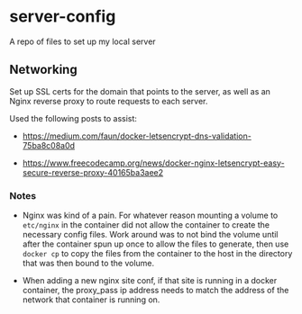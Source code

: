 # server-config
A repo of files to set up my local server

## Networking

Set up SSL certs for the domain that points to the server, as well as an Nginx reverse proxy to route requests to each server.

Used the following posts to assist:

* https://medium.com/faun/docker-letsencrypt-dns-validation-75ba8c08a0d

* https://www.freecodecamp.org/news/docker-nginx-letsencrypt-easy-secure-reverse-proxy-40165ba3aee2

### Notes

* Nginx was kind of a pain. For whatever reason mounting a volume to `etc/nginx` in the container did not allow the container to create the necessary config files. Work around was to not bind the volume until after the container spun up once to allow the files to generate, then use `docker cp` to copy the files from the container to the host in the directory that was then bound to the volume.

* When adding a new nginx site conf, if that site is running in a docker container, the proxy_pass ip address needs to match the address of the network that container is running on.